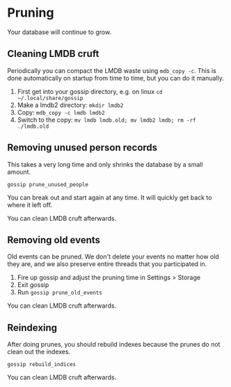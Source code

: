 # Pruning

Your database will continue to grow.

## Cleaning LMDB cruft

Periodically you can compact the LMDB waste using `mdb_copy -c`.  This is done automatically
on startup from time to time, but you can do it manually.

1. First get into your gossip directory, e.g. on linux `cd ~/.local/share/gossip`
2. Make a lmdb2 directory: `mkdir lmdb2`
3. Copy: `mdb_copy -c lmdb lmdb2`
4. Switch to the copy: `mv lmdb lmdb.old; mv lmdb2 lmdb; rm -rf ./lmdb.old`

## Removing unused person records

This takes a very long time and only shrinks the database by a small amount.

`gossip prune_unused_people`

You can break out and start again at any time. It will quickly get back to where
it left off.

You can clean LMDB cruft afterwards.

## Removing old events

Old events can be pruned. We don't delete your events no matter how old they are, and
we also preserve entire threads that you participated in.

1. Fire up gossip and adjust the pruning time in Settings > Storage
2. Exit gossip
3. Run `gossip prune_old_events`

You can clean LMDB cruft afterwards.

## Reindexing

After doing prunes, you should rebuild indexes because the prunes do not clean out
the indexes.

`gossip rebuild_indices`

You can clean LMDB cruft afterwards.

